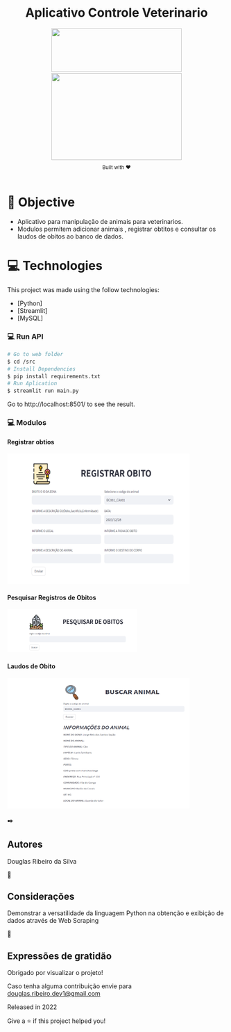 <div align="center">
    <h1>Aplicativo Controle Veterinario</h1>
</div>
<div align="center">    
    <img src="https://upload.wikimedia.org/wikipedia/commons/thumb/f/f8/Python_logo_and_wordmark.svg/486px-Python_logo_and_wordmark.svg.png" height="100" width="300">    
    <img src="https://streamlit.io/images/brand/streamlit-logo-primary-colormark-darktext.png" height="200" width="300">

</div>

<div align="center">
  <sub>Built with ❤︎</br>
  </sub>
</div>
<br/>

# 🎯 Objective
- Aplicativo para manipulação de animais para veterinarios.
- Modulos permitem adicionar animais , registrar obtitos e consultar os laudos de obitos ao banco de dados.

# :computer: Technologies

This project was made using the follow technologies:

- [Python]
- [Streamlit]
- [MySQL]


### 💻 Run API

```bash
# Go to web folder
$ cd /src
# Install Dependencies
$ pip install requirements.txt
# Run Aplication
$ streamlit run main.py
```

Go to http://localhost:8501/ to see the result.

### 💻 Modulos

<div class="container1">
  <h4>Registrar obtios</h4>
  <img src="registrar_obito.png" caption="Registro de obtio" width="420" height="300">
</div>

<div class="container2">
  <h4>Pesquisar Registros de Obitos</h4>
  <img src="pesquisa.png" caption="pesquisar registros de obtio" width="300" height="100">
</div>

<div class="container3">
  <h4>Laudos de Obito</h4>
  <img src="laudos.png" caption="Laudo de obtio" width="420" height="300">
</div>



✒️ <H2>Autores</H2>

Douglas Ribeiro da Silva

🔩 <H2>Considerações</H2> 

Demonstrar a versatilidade da linguagem Python na obtenção e exibição de dados através de Web Scraping 

🎁 <H2>Expressões de gratidão</H2>

Obrigado por visualizar o projeto!

Caso tenha alguma contribuição envie para douglas.ribeiro.dev1@gmail.com



Released in 2022

Give a ⭐️ if this project helped you!
